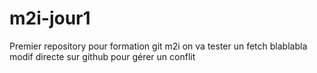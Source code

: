 # m2i-jour1
Premier repository pour formation git m2i
on va tester un fetch
blablabla
modif directe sur github pour gérer un conflit
